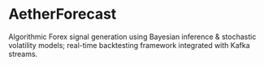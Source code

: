 # AetherForecast
Algorithmic Forex signal generation using Bayesian inference &amp; stochastic volatility models; real-time backtesting framework integrated with Kafka streams.
